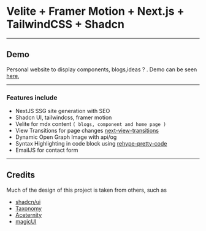 # Velite  + Framer Motion + Next.js + TailwindCSS + Shadcn

---

## Demo

Personal website to display components, blogs,ideas ? .
Demo can be seen [here](https://mxnan.vercel.app/),

---

### Features include

- NextJS SSG site generation with SEO
- Shadcn UI, tailwindcss, framer motion
- Velite for mdx content `( blogs, component and home page )`
- View Transitions for page changes [next-view-transitions](https://next-view-transitions.vercel.app/)
- Dynamic Open Graph Image with api/og
- Syntax Highlighting in code block using [rehype-pretty-code](https://github.com/atomiks/rehype-pretty-code)
- EmailJS for contact form

---

## Credits

Much of the design of this project is taken from others, such as

- [shadcn/ui](https://ui.shadcn.com/)
- [Taxonomy](https://tx.shadcn.com/)
- [Aceternity](https://ui.aceternity.com/)
- [magicUI](https://magicui.design/)
